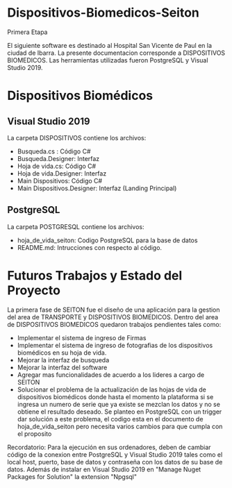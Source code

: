 # Dispositivos-Biomedicos-Seiton
Primera Etapa 

El siguiente software es destinado al Hospital San Vicente de Paul en la ciudad de Ibarra. La presente documentacion corresponde a DISPOSITIVOS BIOMEDICOS.
Las herramientas utilizadas fueron PostgreSQL y Visual Studio 2019.

# Dispositivos Biomédicos

## Visual Studio 2019

La carpeta DISPOSITIVOS contiene los archivos:
- Busqueda.cs : Código C#
- Busqueda.Designer: Interfaz
- Hoja de vida.cs: Código C#
- Hoja de vida.Designer: Interfaz
- Main Dispositivos: Código C#
- Main Dispositivos.Designer: Interfaz (Landing Principal) 

## PostgreSQL

La carpeta POSTGRESQL contiene los archivos:

- hoja_de_vida_seiton: Codigo PostgreSQL para la base de datos 
- README.md: Intrucciones con respecto al código.

# Futuros Trabajos y Estado del Proyecto

La primera fase de SEITON fue el diseño de una aplicación para la gestion del area de TRANSPORTE y DISPOSITIVOS BIOMEDICOS. Dentro del area de DISPOSITIVOS BIOMEDICOS
quedaron trabajos pendientes tales como:
- Implementar el sistema de ingreso de Firmas
- Implementar el sistema de ingreso de fotografias de los dispositivos biomédicos en su hoja de vida.
- Mejorar la interfaz de busqueda
- Mejorar la interfaz del software
- Agregar mas funcionalidades de acuerdo a los lideres a cargo de SEITON
- Solucionar el problema de la actualización de las hojas de vida de dispositivos biomédicos donde hasta el momento la plataforma si se ingresa un numero de serie que ya existe se mezclan los datos y no se obtiene el resultado deseado. Se planteo en PostgreSQL con un trigger dar solución a este problema, el codigo esta en el documento de hoja_de_vida_seiton pero necesita varios cambios para que cumpla con el proposito

Recordatorio: Para la ejecución en sus ordenadores, deben de cambiar código de la conexion entre PostgreSQL y Visual Studio 2019 tales como el local host, puerto, base de datos y contraseña con los datos de su base de datos. Además de instalar en Visual Studio 2019 en "Manage Nuget Packages for Solution" la extension "Npgsql"

